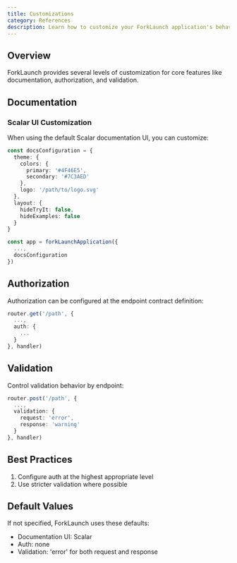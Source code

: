 ```yaml
---
title: Customizations
category: References
description: Learn how to customize your ForkLaunch application's behavior.
---
```


## Overview

ForkLaunch provides several levels of customization for core features like documentation, authorization, and validation.

## Documentation

### Scalar UI Customization
When using the default Scalar documentation UI, you can customize:
```typescript
const docsConfiguration = {
  theme: {
    colors: {
      primary: '#4F46E5',
      secondary: '#7C3AED'
    },
    logo: '/path/to/logo.svg'
  },
  layout: {
    hideTryIt: false,
    hideExamples: false
  }
}

const app = forkLaunchApplication({
  ...,
  docsConfiguration
})
```

## Authorization

Authorization can be configured at the endpoint contract definition:

```typescript
router.get('/path', {
  ...,
  auth: {
    ...
  }
}, handler)
```

## Validation

Control validation behavior by endpoint:

```typescript
router.post('/path', {
  ...,
  validation: {
    request: 'error',
    response: 'warning'
  }
}, handler)
```

## Best Practices

1. Configure auth at the highest appropriate level
2. Use stricter validation where possible

## Default Values

If not specified, ForkLaunch uses these defaults:
- Documentation UI: Scalar
- Auth: none
- Validation: 'error' for both request and response